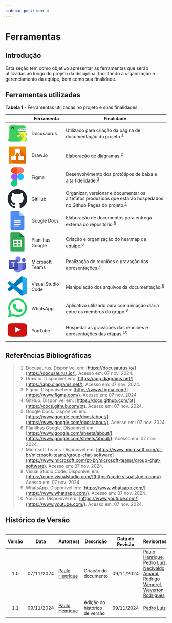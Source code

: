 ```yaml
---
sidebar_position: 4
---
```


# Ferramentas

## Introdução

Esta seção tem como objetivo apresentar as ferramentas que serão utilizadas ao longo do projeto da disciplina, facilitando a organização e gerenciamento da equipe, bem como sua finalidade.

## Ferramentas utilizadas


<p style={{ textAlign: 'center', fontSize: '20px' }}><b>Tabela 1</b> - Ferramentas utilizadas no projeto e suas finalidades.</p>

|         | Ferramenta | Finalidade |
|---------|------------|------------|
| ![Docusaurus](../planejamento/assets/docusaurus.svg) | Docusaurus | Utilizado para criação da página de documentação do projeto.<sup>[1](../planejamento/ferramentas.md#referências-bibliográficas)</sup> |
| ![Draw.io](../planejamento/assets/draw-io.svg) | Draw.io | Elaboração de diagramas.<sup>[2](../planejamento/ferramentas.md#referências-bibliográficas)</sup> |
| ![Figma](../planejamento/assets/figma.svg) | Figma | Desenvolvimento dos protótipos de baixa e alta fidelidade.<sup>[3](../planejamento/ferramentas.md#referências-bibliográficas)</sup> |
| <img src="../planejamento/assets/github-mark.svg" class="gitLogo" alt="GitHub" /> | GitHub | Organizar, versionar e documentar os artefatos produzidos que estarão hospedados no Github Pages do projeto.<sup>[4](../planejamento/ferramentas.md#referências-bibliográficas)</sup>  |
| ![Google Docs](../planejamento/assets/google-docs.svg) | Google Docs | Elaboração de documentos para entrega externa do repositório.<sup>[5](../planejamento/ferramentas.md#referências-bibliográficas)</sup> |
| ![Planilhas Google](../planejamento/assets/google-sheets.svg) | Planilhas Google | Criação e organização do heatmap da equipe.<sup>[6](../planejamento/ferramentas.md#referências-bibliográficas)</sup> |
| ![Microsoft Teams](../planejamento/assets/microsoft-teams.svg) | Microsoft Teams | Realização de reuniões e gravação das apresentações.<sup>[7](../planejamento/ferramentas.md#referências-bibliográficas)</sup> |
| ![Visual Studio Code](../planejamento/assets/vscode.svg) | Visual Studio Code | Manipulação dos arquivos da documentação.<sup>[8](../planejamento/ferramentas.md#referências-bibliográficas)</sup> |
| ![WhatsApp](../planejamento/assets/whatsapp.svg) | WhatsApp | Aplicativo utilizado para comunicação diária entre os membros do grupo.<sup>[9](../planejamento/ferramentas.md#referências-bibliográficas)</sup> |
| ![YouTube](../planejamento/assets/youtube.svg) | YouTube | Hospedar as gravações das reuniões e apresentações das etapas.<sup>[10](../planejamento/ferramentas.md#referências-bibliográficas)</sup> |

## Referências Bibliográficas

> 1. Docusaurus. Disponível em: [https://docusaurus.io/](https://docusaurus.io/). Acesso em: 07 nov. 2024.  
> 2. Draw.io. Disponível em: [https://app.diagrams.net/](https://app.diagrams.net/). Acesso em: 07 nov. 2024.  
> 3. Figma. Disponível em: [https://www.figma.com/](https://www.figma.com/). Acesso em: 07 nov. 2024.  
> 4. GitHub. Disponível em: [https://docs.github.com/pt](https://docs.github.com/pt). Acesso em: 07 nov. 2024.  
> 5. Google Docs. Disponível em: [https://www.google.com/docs/about/](https://www.google.com/docs/about/). Acesso em: 07 nov. 2024.  
> 6. Planilhas Google. Disponível em: [https://www.google.com/sheets/about/](https://www.google.com/sheets/about/). Acesso em: 07 nov. 2024.  
> 7. Microsoft Teams. Disponível em: [https://www.microsoft.com/pt-br/microsoft-teams/group-chat-software](https://www.microsoft.com/pt-br/microsoft-teams/group-chat-software). Acesso em: 07 nov. 2024.  
> 8. Visual Studio Code. Disponível em: [https://code.visualstudio.com/](https://code.visualstudio.com/). Acesso em: 07 nov. 2024.  
> 9. WhatsApp. Disponível em: [https://www.whatsapp.com/](https://www.whatsapp.com/). Acesso em: 07 nov. 2024.  
> 10. YouTube. Disponível em: [https://www.youtube.com/](https://www.youtube.com/). Acesso em: 07 nov. 2024.

## Histórico de Versão
---
| Versão | Data | Autor(es) | Descrição | Data de Revisão | Revisor(es) |
|:---:|:---:|---|---|:---:|---|
| 1.0 | 07/11/2024 | [Paulo Henrique](https://github.com/paulomh) | Criação do documento | 09/11/2024 | [Paulo Henrique](https://github.com/paulomh), [Pedro Luiz](https://github.com/pedroluizfo), [Necivaldo Amaral](https://github.com/junioramaral22), [Rodrigo Wendrel](https://github.com/rodwendrel), [Weverton Rodrigues](https://github.com/vevetin)  |
| 1.1 | 09/11/2024 | [Paulo Henrique](https://github.com/paulomh) | Adição do histórico de versão | 09/11/2024 | [Pedro Luiz](https://github.com/pedroluizfo)  |





